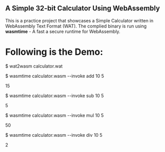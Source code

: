## A Simple 32-bit Calculator Using WebAssembly

This is a practice project that showcases a Simple Calculator written in WebAssembly Text Format (WAT). The complied binary is run using **wasmtime** - A fast a secure runtime for WebAssembly.

# Following is the Demo:

$ wat2wasm calculator.wat

$ wasmtime calculator.wasm --invoke add 10 5

15

$ wasmtime calculator.wasm --invoke sub 10 5

5

$ wasmtime calculator.wasm --invoke mul 10 5

50

$ wasmtime calculator.wasm --invoke div 10 5

2
